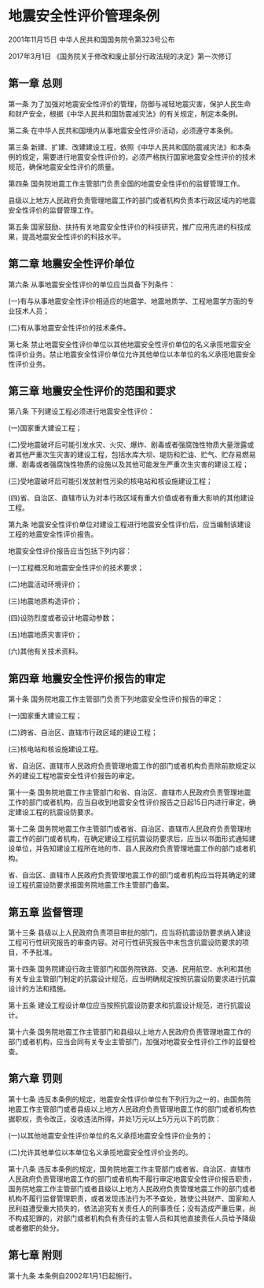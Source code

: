 # 地震安全性评价管理条例

2001年11月15日 中华人民共和国国务院令第323号公布

2017年3月1日 《国务院关于修改和废止部分行政法规的决定》第一次修订　

<!-- INFO END -->

## 第一章 总则

第一条 为了加强对地震安全性评价的管理，防御与减轻地震灾害，保护人民生命和财产安全，根据《中华人民共和国防震减灾法》的有关规定，制定本条例。

第二条 在中华人民共和国境内从事地震安全性评价活动，必须遵守本条例。

第三条 新建、扩建、改建建设工程，依照《中华人民共和国防震减灾法》和本条例的规定，需要进行地震安全性评价的，必须严格执行国家地震安全性评价的技术规范，确保地震安全性评价的质量。

第四条 国务院地震工作主管部门负责全国的地震安全性评价的监督管理工作。

县级以上地方人民政府负责管理地震工作的部门或者机构负责本行政区域内的地震安全性评价的监督管理工作。

第五条 国家鼓励、扶持有关地震安全性评价的科技研究，推广应用先进的科技成果，提高地震安全性评价的科技水平。

## 第二章 地震安全性评价单位

第六条 从事地震安全性评价的单位应当具备下列条件：

(一)有与从事地震安全性评价相适应的地震学、地震地质学、工程地震学方面的专业技术人员；

(二)有从事地震安全性评价的技术条件。

第七条 禁止地震安全性评价单位以其他地震安全性评价单位的名义承揽地震安全性评价业务。禁止地震安全性评价单位允许其他单位以本单位的名义承揽地震安全性评价业务。

## 第三章 地震安全性评价的范围和要求

第八条 下列建设工程必须进行地震安全性评价：

(一)国家重大建设工程；

(二)受地震破坏后可能引发水灾、火灾、爆炸、剧毒或者强腐蚀性物质大量泄露或者其他严重次生灾害的建设工程，包括水库大坝、堤防和贮油、贮气、贮存易燃易爆、剧毒或者强腐蚀性物质的设施以及其他可能发生严重次生灾害的建设工程；

(三)受地震破坏后可能引发放射性污染的核电站和核设施建设工程；

(四)省、自治区、直辖市认为对本行政区域有重大价值或者有重大影响的其他建设工程。

第九条 地震安全性评价单位对建设工程进行地震安全性评价后，应当编制该建设工程的地震安全性评价报告。

地震安全性评价报告应当包括下列内容：

(一)工程概况和地震安全性评价的技术要求；

(二)地震活动环境评价；

(三)地震地质构造评价；

(四)设防烈度或者设计地震动参数；

(五)地震地质灾害评价；

(六)其他有关技术资料。

## 第四章 地震安全性评价报告的审定

第十条 国务院地震工作主管部门负责下列地震安全性评价报告的审定：

(一)国家重大建设工程；

(二)跨省、自治区、直辖市行政区域的建设工程；

(三)核电站和核设施建设工程。

省、自治区、直辖市人民政府负责管理地震工作的部门或者机构负责除前款规定以外的建设工程地震安全性评价报告的审定。

第十一条 国务院地震工作主管部门和省、自治区、直辖市人民政府负责管理地震工作的部门或者机构，应当自收到地震安全性评价报告之日起15日内进行审定，确定建设工程的抗震设防要求。

第十二条 国务院地震工作主管部门或者省、自治区、直辖市人民政府负责管理地震工作的部门或者机构，在确定建设工程抗震设防要求后，应当以书面形式通知建设单位，并告知建设工程所在地的市、县人民政府负责管理地震工作的部门或者机构。

省、自治区、直辖市人民政府负责管理地震工作的部门或者机构应当将其确定的建设工程抗震设防要求报国务院地震工作主管部门备案。

## 第五章 监督管理

第十三条 县级以上人民政府负责项目审批的部门，应当将抗震设防要求纳入建设工程可行性研究报告的审查内容。对可行性研究报告中未包含抗震设防要求的项目，不予批准。

第十四条 国务院建设行政主管部门和国务院铁路、交通、民用航空、水利和其他有关专业主管部门制定的抗震设计规范，应当明确规定按照抗震设防要求进行抗震设计的方法和措施。

第十五条 建设工程设计单位应当按照抗震设防要求和抗震设计规范，进行抗震设计。

第十六条 国务院地震工作主管部门和县级以上地方人民政府负责管理地震工作的部门或者机构，应当会同有关专业主管部门，加强对地震安全性评价工作的监督检查。

## 第六章 罚则

第十七条 违反本条例的规定，地震安全性评价单位有下列行为之一的，由国务院地震工作主管部门或者县级以上地方人民政府负责管理地震工作的部门或者机构依据职权，责令改正，没收违法所得，并处1万元以上5万元以下的罚款：

(一)以其他地震安全性评价单位的名义承揽地震安全性评价业务的；

(二)允许其他单位以本单位名义承揽地震安全性评价业务的。

第十八条 违反本条例的规定，国务院地震工作主管部门或者省、自治区、直辖市人民政府负责管理地震工作的部门或者机构不履行审定地震安全性评价报告职责，国务院地震工作主管部门或者县级以上地方人民政府负责管理地震工作的部门或者机构不履行监督管理职责，或者发现违法行为不予查处，致使公共财产、国家和人民利益遭受重大损失的，依法追究有关责任人的刑事责任；没有造成严重后果，尚不构成犯罪的，对部门或者机构负有责任的主管人员和其他直接责任人员给予降级或者撤职的处分。

## 第七章 附则

第十九条 本条例自2002年1月1日起施行。